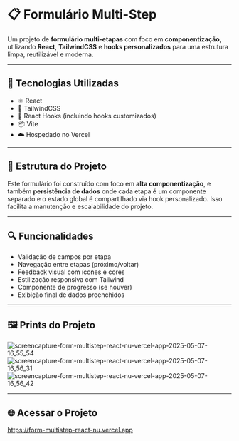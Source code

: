# 📋 Formulário Multi-Step

Um projeto de **formulário multi-etapas** com foco em **componentização**, utilizando **React**, **TailwindCSS** e **hooks personalizados** para uma estrutura limpa, reutilizável e moderna.

---

## 🚀 Tecnologias Utilizadas

- ⚛️ React
- 🎨 TailwindCSS
- 🧠 React Hooks (incluindo hooks customizados)
- 📦 Vite
- ☁️ Hospedado no Vercel

---

## 🧱 Estrutura do Projeto

Este formulário foi construído com foco em **alta componentização**, e também **persistência de dados** onde cada etapa é um componente separado e o estado global é compartilhado via hook personalizado. Isso facilita a manutenção e escalabilidade do projeto.

---

## 🔍 Funcionalidades

- Validação de campos por etapa
- Navegação entre etapas (próximo/voltar)
- Feedback visual com ícones e cores
- Estilização responsiva com Tailwind
- Componente de progresso (se houver)
- Exibição final de dados preenchidos

---

## 🖼️ Prints do Projeto
![screencapture-form-multistep-react-nu-vercel-app-2025-05-07-16_55_54](https://github.com/user-attachments/assets/01bda111-04c2-4cb5-9122-6f2212b8600a)
![screencapture-form-multistep-react-nu-vercel-app-2025-05-07-16_56_31](https://github.com/user-attachments/assets/b460bd93-8216-4ba6-afa7-188e7d2a8f73)
![screencapture-form-multistep-react-nu-vercel-app-2025-05-07-16_56_42](https://github.com/user-attachments/assets/44f8d92c-e9df-4c3d-9364-bf738082b9ae)

---

## 🌐 Acessar o Projeto
https://form-multistep-react-nu.vercel.app

